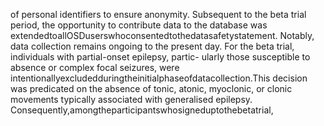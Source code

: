 of personal identifiers to ensure anonymity. Subsequent to the beta
trial period, the opportunity to contribute data to the database was
extendedtoallOSDuserswhoconsentedtothedatasafetystatement.
Notably, data collection remains ongoing to the present day.
For the beta trial, individuals with partial-onset epilepsy, partic-
ularly those susceptible to absence or complex focal seizures, were
intentionallyexcludedduringtheinitialphaseofdatacollection.This
decision was predicated on the absence of tonic, atonic, myoclonic,
or clonic movements typically associated with generalised epilepsy.
Consequently,amongtheparticipantswhosigneduptothebetatrial,